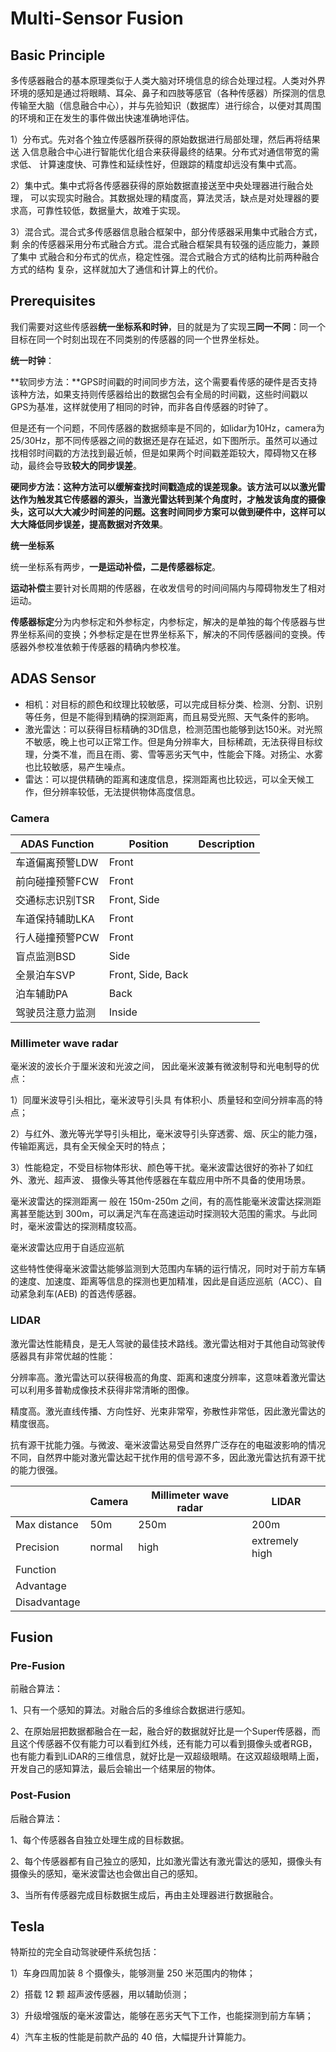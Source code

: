 # Multi-Sensor Fusion

## Basic Principle

多传感器融合的基本原理类似于人类大脑对环境信息的综合处理过程。人类对外界环境的感知是通过将眼睛、耳朵、鼻子和四肢等感官（各种传感器）所探测的信息传输至大脑（信息融合中心），并与先验知识（数据库）进行综合，以便对其周围的环境和正在发生的事件做出快速准确地评估。

1）分布式。先对各个独立传感器所获得的原始数据进行局部处理，然后再将结果送 入信息融合中心进行智能优化组合来获得最终的结果。分布式对通信带宽的需求低、 计算速度快、可靠性和延续性好，但跟踪的精度却远没有集中式高。

 2）集中式。集中式将各传感器获得的原始数据直接送至中央处理器进行融合处理， 可以实现实时融合。其数据处理的精度高，算法灵活，缺点是对处理器的要求高，可靠性较低，数据量大，故难于实现。

 3）混合式。混合式多传感器信息融合框架中，部分传感器采用集中式融合方式，剩 余的传感器采用分布式融合方式。混合式融合框架具有较强的适应能力，兼顾了集中 式融合和分布式的优点，稳定性强。混合式融合方式的结构比前两种融合方式的结构 复杂，这样就加大了通信和计算上的代价。

## Prerequisites

我们需要对这些传感器**统一坐标系和时钟**，目的就是为了实现**三同一不同**：同一个目标在同一个时刻出现在不同类别的传感器的同一个世界坐标处。 

**统一时钟**：

**软同步方法：**GPS时间戳的时间同步方法，这个需要看传感的硬件是否支持该种方法，如果支持则传感器给出的数据包会有全局的时间戳，这些时间戳以GPS为基准，这样就使用了相同的时钟，而非各自传感器的时钟了。

但是还有一个问题，不同传感器的数据频率是不同的，如lidar为10Hz，camera为25/30Hz，那不同传感器之间的数据还是存在延迟，如下图所示。虽然可以通过找相邻时间戳的方法找到最近帧，但是如果两个时间戳差距较大，障碍物又在移动，最终会导致**较大的同步误差**。

**硬同步方法：**这种方法可以缓解查找时间戳造成的误差现象。该方法可以以激光雷达作为触发其它传感器的源头，当激光雷达转到某个角度时，才触发该角度的摄像头，这可以大大减少时间差的问题。这套时间同步方案可以做到硬件中，这样可以大大**降低同步误差，提高数据对齐效果**。

**统一坐标系**

统一坐标系有两步，**一是运动补偿，二是传感器标定**。

**运动补偿**主要针对长周期的传感器，在收发信号的时间间隔内与障碍物发生了相对运动。

**传感器标定**分为内参标定和外参标定，内参标定，解决的是单独的每个传感器与世界坐标系间的变换；外参标定是在世界坐标系下，解决的不同传感器间的变换。传感器外参校准依赖于传感器的精确内参校准。

## ADAS Sensor

- 相机：对目标的颜色和纹理比较敏感，可以完成目标分类、检测、分割、识别等任务，但是不能得到精确的探测距离，而且易受光照、天气条件的影响。
- 激光雷达：可以获得目标精确的3D信息，检测范围也能够到达150米。对光照不敏感，晚上也可以正常工作。但是角分辨率大，目标稀疏，无法获得目标纹理，分类不准，而且在雨、雾、雪等恶劣天气中，性能会下降。对扬尘、水雾也比较敏感，易产生噪点。
- 雷达：可以提供精确的距离和速度信息，探测距离也比较远，可以全天候工作，但分辨率较低，无法提供物体高度信息。

### Camera

| ADAS Function    | Position          | Description |
| ---------------- | ----------------- | ----------- |
| 车道偏离预警LDW  | Front             |             |
| 前向碰撞预警FCW  | Front             |             |
| 交通标志识别TSR  | Front, Side       |             |
| 车道保持辅助LKA  | Front             |             |
| 行人碰撞预警PCW  | Front             |             |
| 盲点监测BSD      | Side              |             |
| 全景泊车SVP      | Front, Side, Back |             |
| 泊车辅助PA       | Back              |             |
| 驾驶员注意力监测 | Inside            |             |

### Millimeter wave radar

毫米波的波长介于厘米波和光波之间， 因此毫米波兼有微波制导和光电制导的优点：

1）同厘米波导引头相比，毫米波导引头具 有体积小、质量轻和空间分辨率高的特点；

2）与红外、激光等光学导引头相比，毫米波导引头穿透雾、烟、灰尘的能力强，传输距离远，具有全天候全天时的特点；

3）性能稳定，不受目标物体形状、颜色等干扰。毫米波雷达很好的弥补了如红外、激光、超声波、 摄像头等其他传感器在车载应用中所不具备的使用场景。

毫米波雷达的探测距离一 般在 150m-250m 之间，有的高性能毫米波雷达探测距离甚至能达到 300m，可以满足汽车在高速运动时探测较大范围的需求。与此同时，毫米波雷达的探测精度较高。

毫米波雷达应用于自适应巡航

 这些特性使得毫米波雷达能够监测到大范围内车辆的运行情况，同时对于前方车辆的速度、加速度、距离等信息的探测也更加精准，因此是自适应巡航（ACC）、自动紧急刹车(AEB) 的首选传感器。

### LIDAR

激光雷达性能精良，是无人驾驶的最佳技术路线。激光雷达相对于其他自动驾驶传感器具有非常优越的性能：

分辨率高。激光雷达可以获得极高的角度、距离和速度分辨率，这意味着激光雷达可以利用多普勒成像技术获得非常清晰的图像。

精度高。激光直线传播、方向性好、光束非常窄，弥散性非常低，因此激光雷达的精度很高。

抗有源干扰能力强。与微波、毫米波雷达易受自然界广泛存在的电磁波影响的情况不同，自然界中能对激光雷达起干扰作用的信号源不多，因此激光雷达抗有源干扰的能力很强。

|              | Camera | Millimeter wave radar | LIDAR          |
| ------------ | ------ | --------------------- | -------------- |
| Max distance | 50m    | 250m                  | 200m           |
| Precision    | normal | high                  | extremely high |
| Function     |        |                       |                |
| Advantage    |        |                       |                |
| Disadvantage |        |                       |                |

## Fusion

### Pre-Fusion

前融合算法：

1、只有一个感知的算法。对融合后的多维综合数据进行感知。

2、在原始层把数据都融合在一起，融合好的数据就好比是一个Super传感器，而且这个传感器不仅有能力可以看到红外线，还有能力可以看到摄像头或者RGB，也有能力看到LiDAR的三维信息，就好比是一双超级眼睛。在这双超级眼睛上面，开发自己的感知算法，最后会输出一个结果层的物体。

### Post-Fusion

后融合算法：

1、每个传感器各自独立处理生成的目标数据。

2、每个传感器都有自己独立的感知，比如激光雷达有激光雷达的感知，摄像头有摄像头的感知，毫米波雷达也会做出自己的感知。

3、当所有传感器完成目标数据生成后，再由主处理器进行数据融合。

## Tesla

特斯拉的完全自动驾驶硬件系统包括：

1）车身四周加装 8 个摄像头，能够测量 250 米范围内的物体；

 2）搭载 12 颗 超声波传感器，用以辅助侦测；

3）升级增强版的毫米波雷达，能够在恶劣天气下工作，也能探测到前方车辆；

4）汽车主板的性能是前款产品的 40 倍，大幅提升计算能力。